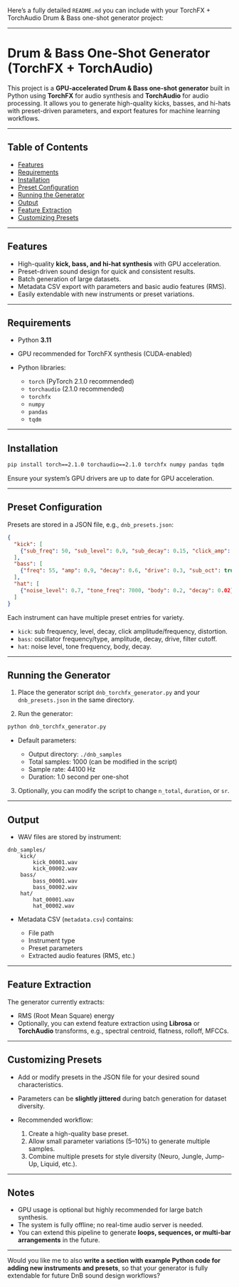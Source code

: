 Here’s a fully detailed `README.md` you can include with your TorchFX + TorchAudio Drum & Bass one-shot generator project:

---

# Drum & Bass One-Shot Generator (TorchFX + TorchAudio)

This project is a **GPU-accelerated Drum & Bass one-shot generator** built in Python using **TorchFX** for audio synthesis and **TorchAudio** for audio processing. It allows you to generate high-quality kicks, basses, and hi-hats with preset-driven parameters, and export features for machine learning workflows.

---

## Table of Contents

* [Features](#features)
* [Requirements](#requirements)
* [Installation](#installation)
* [Preset Configuration](#preset-configuration)
* [Running the Generator](#running-the-generator)
* [Output](#output)
* [Feature Extraction](#feature-extraction)
* [Customizing Presets](#customizing-presets)

---

## Features

* High-quality **kick, bass, and hi-hat synthesis** with GPU acceleration.
* Preset-driven sound design for quick and consistent results.
* Batch generation of large datasets.
* Metadata CSV export with parameters and basic audio features (RMS).
* Easily extendable with new instruments or preset variations.

---

## Requirements

* Python **3.11**
* GPU recommended for TorchFX synthesis (CUDA-enabled)
* Python libraries:

  * `torch` (PyTorch 2.1.0 recommended)
  * `torchaudio` (2.1.0 recommended)
  * `torchfx`
  * `numpy`
  * `pandas`
  * `tqdm`

---

## Installation

```bash
pip install torch==2.1.0 torchaudio==2.1.0 torchfx numpy pandas tqdm
```

Ensure your system’s GPU drivers are up to date for GPU acceleration.

---

## Preset Configuration

Presets are stored in a JSON file, e.g., `dnb_presets.json`:

```json
{
  "kick": [
    {"sub_freq": 50, "sub_level": 0.9, "sub_decay": 0.15, "click_amp": 0.7, "click_tone_freq": 4000, "click_decay": 0.01, "distortion": 0.4}
  ],
  "bass": [
    {"freq": 55, "amp": 0.9, "decay": 0.6, "drive": 0.3, "sub_oct": true, "filter_cut": 200, "osc_type": "saw"}
  ],
  "hat": [
    {"noise_level": 0.7, "tone_freq": 7000, "body": 0.2, "decay": 0.02}
  ]
}
```

Each instrument can have multiple preset entries for variety.

* `kick`: sub frequency, level, decay, click amplitude/frequency, distortion.
* `bass`: oscillator frequency/type, amplitude, decay, drive, filter cutoff.
* `hat`: noise level, tone frequency, body, decay.

---

## Running the Generator

1. Place the generator script `dnb_torchfx_generator.py` and your `dnb_presets.json` in the same directory.

2. Run the generator:

```bash
python dnb_torchfx_generator.py
```

* Default parameters:

  * Output directory: `./dnb_samples`
  * Total samples: 1000 (can be modified in the script)
  * Sample rate: 44100 Hz
  * Duration: 1.0 second per one-shot

3. Optionally, you can modify the script to change `n_total`, `duration`, or `sr`.

---

## Output

* WAV files are stored by instrument:

```
dnb_samples/
    kick/
        kick_00001.wav
        kick_00002.wav
    bass/
        bass_00001.wav
        bass_00002.wav
    hat/
        hat_00001.wav
        hat_00002.wav
```

* Metadata CSV (`metadata.csv`) contains:

  * File path
  * Instrument type
  * Preset parameters
  * Extracted audio features (RMS, etc.)

---

## Feature Extraction

The generator currently extracts:

* RMS (Root Mean Square) energy
* Optionally, you can extend feature extraction using **Librosa** or **TorchAudio** transforms, e.g., spectral centroid, flatness, rolloff, MFCCs.

---

## Customizing Presets

* Add or modify presets in the JSON file for your desired sound characteristics.
* Parameters can be **slightly jittered** during batch generation for dataset diversity.
* Recommended workflow:

  1. Create a high-quality base preset.
  2. Allow small parameter variations (5–10%) to generate multiple samples.
  3. Combine multiple presets for style diversity (Neuro, Jungle, Jump-Up, Liquid, etc.).

---

## Notes

* GPU usage is optional but highly recommended for large batch synthesis.
* The system is fully offline; no real-time audio server is needed.
* You can extend this pipeline to generate **loops, sequences, or multi-bar arrangements** in the future.

---

Would you like me to also **write a section with example Python code for adding new instruments and presets**, so that your generator is fully extendable for future DnB sound design workflows?
